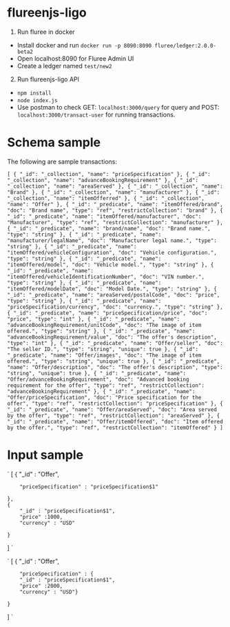 # flureenjs-ligo

1. Run fluree in docker
- Install docker and run `docker run -p 8090:8090 fluree/ledger:2.0.0-beta2`
- Open localhost:8090 for Fluree Admin UI
- Create a ledger named `test/new2`

2. Run flureenjs-ligo API 
- `npm install`
- `node index.js`
- Use postman to check GET: `localhost:3000/query` for query and POST: `localhost:3000/transact-user` for running transactions.

# Schema sample
The following are sample transactions:

`
[
 {
  "_id": "_collection",
  "name": "priceSpecification"
 },
 {
  "_id": "_collection",
  "name": "advanceBookingRequirement"
 },
 {
  "_id": "_collection",
  "name": "areaServed"
 },
 {
  "_id": "_collection",
  "name": "Brand"
 },
 {
  "_id": "_collection",
  "name": "manufacturer"
 },
 {
  "_id": "_collection",
  "name": "itemOfferred"
 },
 {
  "_id": "_collection",
  "name": "Offer"
 },
 {
  "_id": "_predicate",
  "name": "itemOffered/brand",
  "doc": "Brand name",
  "type": "ref",
  "restrictCollection": "brand"
 },
 {
  "_id": "_predicate",
  "name": "itemOffered/manufacturer",
  "doc": "Manufacturer",
  "type": "ref",
  "restrictCollection": "manufacturer"
 },
 {
  "_id": "_predicate",
  "name": "brand/name",
  "doc": "Brand name.",
  "type": "string"
 },
 {
  "_id": "_predicate",
  "name": "manufacturer/legalName",
  "doc": "Manufacturer legal name.",
  "type": "string"
 },
 {
  "_id": "_predicate",
  "name": "itemOffered/vehicleConfiguration",
  "doc": "Vehicle configuration.",
  "type": "string"
 },
 {
  "_id": "_predicate",
  "name": "itemOffered/model",
  "doc": "Vehicle model.",
  "type": "string"
 },
 {
  "_id": "_predicate",
  "name": "itemOffered/vehicleIdentificationNumber",
  "doc": "VIN number.",
  "type": "string"
 },
 {
  "_id": "_predicate",
  "name": "itemOffered/modelDate",
  "doc": "Model Date.",
  "type": "string"
 },
 {
  "_id": "_predicate",
  "name": "areaServed/postalCode",
  "doc": "price",
  "type": "string"
 },
 {
  "_id": "_predicate",
  "name": "priceSpecification/currency",
  "doc": "currency.",
  "type": "string"
 },
 {
  "_id": "_predicate",
  "name": "priceSpecification/price",
  "doc": "price",
  "type": "int"
 },
 {
  "_id": "_predicate",
  "name": "advanceBookingRequirement/unitCode",
  "doc": "The image of item offered.",
  "type": "string"
 },
 {
  "_id": "_predicate",
  "name": "advanceBookingRequirement/value",
  "doc": "The offer's description",
  "type": "int"
 },
 {
  "_id": "_predicate",
  "name": "Offer/seller",
  "doc": "The seller ID.",
  "type": "string",
  "unique": true
 },
 {
  "_id": "_predicate",
  "name": "Offer/images",
  "doc": "The image of item offered.",
  "type": "string",
  "unique": true
 },
 {
  "_id": "_predicate",
  "name": "Offer/description",
  "doc": "The offer's description",
  "type": "string",
  "unique": true
 },
 {
  "_id": "_predicate",
  "name": "Offer/advanceBookingRequirement",
  "doc": "Advanced booking requirement for the offer",
  "type": "ref",
  "restrictCollection": "advanceBookingRequirement"
 },
 {
  "_id": "_predicate",
  "name": "Offer/priceSpecification",
  "doc": "Price specification for the offer",
  "type": "ref",
  "restrictCollection": "priceSpecification"
 },
 {
  "_id": "_predicate",
  "name": "Offer/areaServed",
  "doc": "Area served by the offer",
  "type": "ref",
  "restrictCollection": "areaServed"
 },
 {
  "_id": "_predicate",
  "name": "Offer/itemOffered",
  "doc": "Item offered by the offer.",
  "type": "ref",
  "restrictCollection": "itemOffered"
 }
]
`
# Input sample

`
[
    {
        "_id" : "Offer",
        
        "priceSpecification" : "priceSpecification$1"
                                            
    },
    {
        "_id" : "priceSpecification$1",
        "price" :1000,
        "currency" : "USD"
        
    }
]
`

`
[
    {
        "_id" : "Offer",
        
        "priceSpecification" : {
        "_id" : "priceSpecification$1",
        "price" :2000,
        "currency" : "USD"}
        
    }
    
]
`
